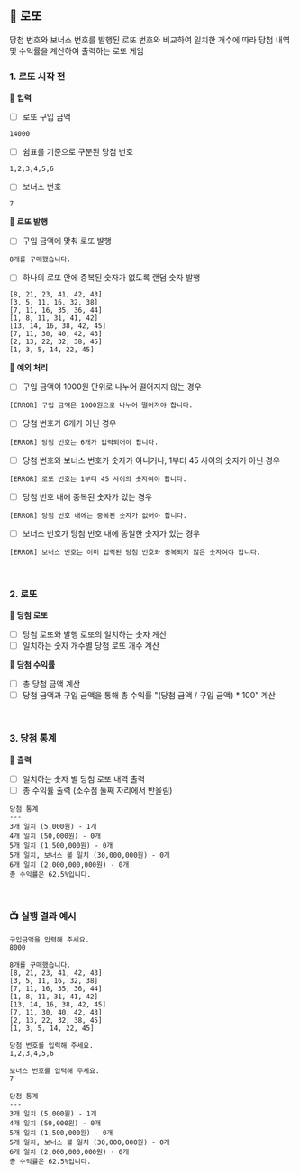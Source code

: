 ## 🎰 로또

당첨 번호와 보너스 번호를 발행된 로또 번호와 비교하여 일치한 개수에 따라 당첨 내역 및 수익률을 계산하여 출력하는 로또 게임

### 1. 로또 시작 전

📍 <b>입력</b>    
  - [ ] 로또 구입 금액
  ```
  14000
  ```
  - [ ] 쉼표를 기준으로 구분된 당첨 번호
  ```
  1,2,3,4,5,6
  ```
  - [ ] 보너스 번호
  ```
  7
  ```

📍 <b>로또 발행</b>
  - [ ] 구입 금액에 맞춰 로또 발행
  ```
  8개를 구매했습니다.
  ```
  - [ ] 하나의 로또 안에 중복된 숫자가 없도록 랜덤 숫자 발행
  ```
  [8, 21, 23, 41, 42, 43]
  [3, 5, 11, 16, 32, 38]
  [7, 11, 16, 35, 36, 44]
  [1, 8, 11, 31, 41, 42]
  [13, 14, 16, 38, 42, 45]
  [7, 11, 30, 40, 42, 43]
  [2, 13, 22, 32, 38, 45]
  [1, 3, 5, 14, 22, 45]
  ```

🚫 <b>예외 처리</b>
  - [ ] ️구입 금액이 1000원 단위로 나누어 떨어지지 않는 경우 
  ```
  [ERROR] 구입 금액은 1000원으로 나누어 떨어져야 합니다.
  ```
  - [ ] 당첨 번호가 6개가 아닌 경우
  ```
  [ERROR] 당첨 번호는 6개가 입력되어야 합니다.
  ```
  - [ ] 당첨 번호와 보너스 번호가 숫자가 아니거나, 1부터 45 사이의 숫자가 아닌 경우
  ```
  [ERROR] 로또 번호는 1부터 45 사이의 숫자여야 합니다.
  ```
  - [ ] 당첨 번호 내에 중복된 숫자가 있는 경우
  ```
  [ERROR] 당첨 번호 내에는 중복된 숫자가 없어야 합니다. 
  ```
  - [ ] 보너스 번호가 당첨 번호 내에 동일한 숫자가 있는 경우
  ```
  [ERROR] 보너스 번호는 이미 입력된 당첨 번호와 중복되지 않은 숫자여야 합니다. 
  ```

<br>

### 2. 로또

📍 <b>당첨 로또</b>
  - [ ] 당첨 로또와 발행 로또의 일치하는 숫자 계산
  - [ ] 일치하는 숫자 개수별 당첨 로또 개수 계산

📍 <b>당첨 수익률</b>
  - [ ] 총 당첨 금액 계산
  - [ ] 당첨 금액과 구입 금액을 통해 총 수익률 "(당첨 금액 / 구입 금액) * 100" 계산

<br>

### 3. 당첨 통계

📍 <b>출력</b>
  - [ ] 일치하는 숫자 별 당첨 로또 내역 출력
  - [ ] 총 수익률 출력 (소수점 둘째 자리에서 반올림)
  ```
  당첨 통계
  ---
  3개 일치 (5,000원) - 1개
  4개 일치 (50,000원) - 0개
  5개 일치 (1,500,000원) - 0개
  5개 일치, 보너스 볼 일치 (30,000,000원) - 0개
  6개 일치 (2,000,000,000원) - 0개
  총 수익률은 62.5%입니다.
  ```
<br>

### 📺 실행 결과 예시
```
구입금액을 입력해 주세요.
8000

8개를 구매했습니다.
[8, 21, 23, 41, 42, 43] 
[3, 5, 11, 16, 32, 38] 
[7, 11, 16, 35, 36, 44] 
[1, 8, 11, 31, 41, 42] 
[13, 14, 16, 38, 42, 45] 
[7, 11, 30, 40, 42, 43] 
[2, 13, 22, 32, 38, 45] 
[1, 3, 5, 14, 22, 45]

당첨 번호를 입력해 주세요.
1,2,3,4,5,6

보너스 번호를 입력해 주세요.
7

당첨 통계
---
3개 일치 (5,000원) - 1개
4개 일치 (50,000원) - 0개
5개 일치 (1,500,000원) - 0개
5개 일치, 보너스 볼 일치 (30,000,000원) - 0개
6개 일치 (2,000,000,000원) - 0개
총 수익률은 62.5%입니다.
```